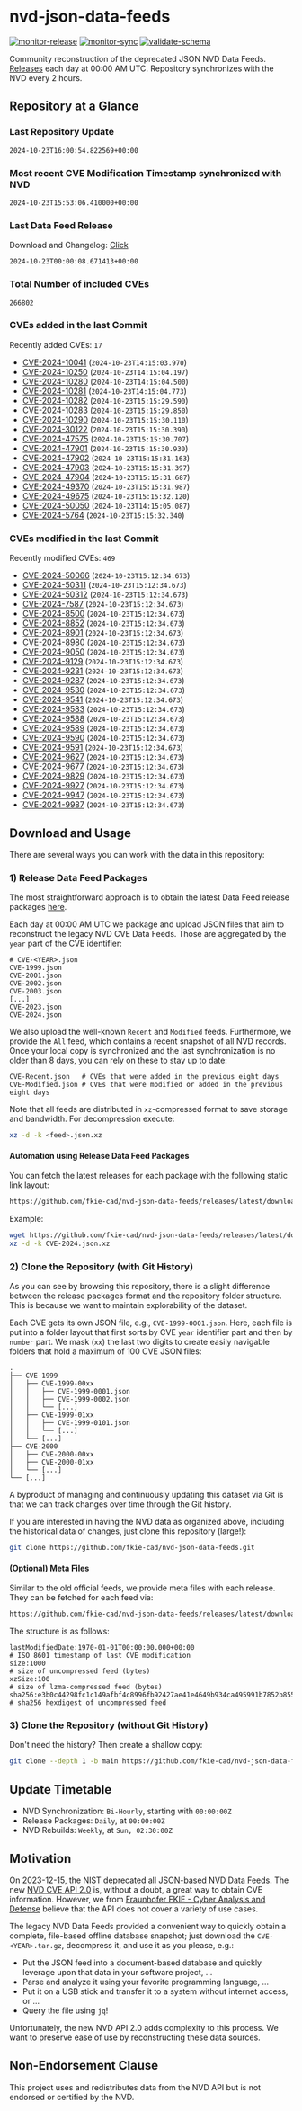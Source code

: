 # nvd-json-data-feeds

[![monitor-release](https://github.com/fkie-cad/nvd-json-data-feeds/actions/workflows/monitor_release.yml/badge.svg)](https://github.com/fkie-cad/nvd-json-data-feeds/actions/workflows/monitor_release.yml)
[![monitor-sync](https://github.com/fkie-cad/nvd-json-data-feeds/actions/workflows/monitor_sync.yml/badge.svg)](https://github.com/fkie-cad/nvd-json-data-feeds/actions/workflows/monitor_sync.yml)
[![validate-schema](https://github.com/fkie-cad/nvd-json-data-feeds/actions/workflows/validate_schema.yml/badge.svg)](https://github.com/fkie-cad/nvd-json-data-feeds/actions/workflows/validate_schema.yml)

Community reconstruction of the deprecated JSON NVD Data Feeds.
[Releases](https://github.com/fkie-cad/nvd-json-data-feeds/releases/latest) each day at 00:00 AM UTC.
Repository synchronizes with the NVD every 2 hours.

## Repository at a Glance

### Last Repository Update

```plain
2024-10-23T16:00:54.822569+00:00
```

### Most recent CVE Modification Timestamp synchronized with NVD

```plain
2024-10-23T15:53:06.410000+00:00
```

### Last Data Feed Release

Download and Changelog: [Click](https://github.com/fkie-cad/nvd-json-data-feeds/releases/latest)

```plain
2024-10-23T00:00:08.671413+00:00
```

### Total Number of included CVEs

```plain
266802
```

### CVEs added in the last Commit

Recently added CVEs: `17`

- [CVE-2024-10041](CVE-2024/CVE-2024-100xx/CVE-2024-10041.json) (`2024-10-23T14:15:03.970`)
- [CVE-2024-10250](CVE-2024/CVE-2024-102xx/CVE-2024-10250.json) (`2024-10-23T14:15:04.197`)
- [CVE-2024-10280](CVE-2024/CVE-2024-102xx/CVE-2024-10280.json) (`2024-10-23T14:15:04.500`)
- [CVE-2024-10281](CVE-2024/CVE-2024-102xx/CVE-2024-10281.json) (`2024-10-23T14:15:04.773`)
- [CVE-2024-10282](CVE-2024/CVE-2024-102xx/CVE-2024-10282.json) (`2024-10-23T15:15:29.590`)
- [CVE-2024-10283](CVE-2024/CVE-2024-102xx/CVE-2024-10283.json) (`2024-10-23T15:15:29.850`)
- [CVE-2024-10290](CVE-2024/CVE-2024-102xx/CVE-2024-10290.json) (`2024-10-23T15:15:30.110`)
- [CVE-2024-30122](CVE-2024/CVE-2024-301xx/CVE-2024-30122.json) (`2024-10-23T15:15:30.390`)
- [CVE-2024-47575](CVE-2024/CVE-2024-475xx/CVE-2024-47575.json) (`2024-10-23T15:15:30.707`)
- [CVE-2024-47901](CVE-2024/CVE-2024-479xx/CVE-2024-47901.json) (`2024-10-23T15:15:30.930`)
- [CVE-2024-47902](CVE-2024/CVE-2024-479xx/CVE-2024-47902.json) (`2024-10-23T15:15:31.163`)
- [CVE-2024-47903](CVE-2024/CVE-2024-479xx/CVE-2024-47903.json) (`2024-10-23T15:15:31.397`)
- [CVE-2024-47904](CVE-2024/CVE-2024-479xx/CVE-2024-47904.json) (`2024-10-23T15:15:31.687`)
- [CVE-2024-49370](CVE-2024/CVE-2024-493xx/CVE-2024-49370.json) (`2024-10-23T15:15:31.987`)
- [CVE-2024-49675](CVE-2024/CVE-2024-496xx/CVE-2024-49675.json) (`2024-10-23T15:15:32.120`)
- [CVE-2024-50050](CVE-2024/CVE-2024-500xx/CVE-2024-50050.json) (`2024-10-23T14:15:05.087`)
- [CVE-2024-5764](CVE-2024/CVE-2024-57xx/CVE-2024-5764.json) (`2024-10-23T15:15:32.340`)


### CVEs modified in the last Commit

Recently modified CVEs: `469`

- [CVE-2024-50066](CVE-2024/CVE-2024-500xx/CVE-2024-50066.json) (`2024-10-23T15:12:34.673`)
- [CVE-2024-50311](CVE-2024/CVE-2024-503xx/CVE-2024-50311.json) (`2024-10-23T15:12:34.673`)
- [CVE-2024-50312](CVE-2024/CVE-2024-503xx/CVE-2024-50312.json) (`2024-10-23T15:12:34.673`)
- [CVE-2024-7587](CVE-2024/CVE-2024-75xx/CVE-2024-7587.json) (`2024-10-23T15:12:34.673`)
- [CVE-2024-8500](CVE-2024/CVE-2024-85xx/CVE-2024-8500.json) (`2024-10-23T15:12:34.673`)
- [CVE-2024-8852](CVE-2024/CVE-2024-88xx/CVE-2024-8852.json) (`2024-10-23T15:12:34.673`)
- [CVE-2024-8901](CVE-2024/CVE-2024-89xx/CVE-2024-8901.json) (`2024-10-23T15:12:34.673`)
- [CVE-2024-8980](CVE-2024/CVE-2024-89xx/CVE-2024-8980.json) (`2024-10-23T15:12:34.673`)
- [CVE-2024-9050](CVE-2024/CVE-2024-90xx/CVE-2024-9050.json) (`2024-10-23T15:12:34.673`)
- [CVE-2024-9129](CVE-2024/CVE-2024-91xx/CVE-2024-9129.json) (`2024-10-23T15:12:34.673`)
- [CVE-2024-9231](CVE-2024/CVE-2024-92xx/CVE-2024-9231.json) (`2024-10-23T15:12:34.673`)
- [CVE-2024-9287](CVE-2024/CVE-2024-92xx/CVE-2024-9287.json) (`2024-10-23T15:12:34.673`)
- [CVE-2024-9530](CVE-2024/CVE-2024-95xx/CVE-2024-9530.json) (`2024-10-23T15:12:34.673`)
- [CVE-2024-9541](CVE-2024/CVE-2024-95xx/CVE-2024-9541.json) (`2024-10-23T15:12:34.673`)
- [CVE-2024-9583](CVE-2024/CVE-2024-95xx/CVE-2024-9583.json) (`2024-10-23T15:12:34.673`)
- [CVE-2024-9588](CVE-2024/CVE-2024-95xx/CVE-2024-9588.json) (`2024-10-23T15:12:34.673`)
- [CVE-2024-9589](CVE-2024/CVE-2024-95xx/CVE-2024-9589.json) (`2024-10-23T15:12:34.673`)
- [CVE-2024-9590](CVE-2024/CVE-2024-95xx/CVE-2024-9590.json) (`2024-10-23T15:12:34.673`)
- [CVE-2024-9591](CVE-2024/CVE-2024-95xx/CVE-2024-9591.json) (`2024-10-23T15:12:34.673`)
- [CVE-2024-9627](CVE-2024/CVE-2024-96xx/CVE-2024-9627.json) (`2024-10-23T15:12:34.673`)
- [CVE-2024-9677](CVE-2024/CVE-2024-96xx/CVE-2024-9677.json) (`2024-10-23T15:12:34.673`)
- [CVE-2024-9829](CVE-2024/CVE-2024-98xx/CVE-2024-9829.json) (`2024-10-23T15:12:34.673`)
- [CVE-2024-9927](CVE-2024/CVE-2024-99xx/CVE-2024-9927.json) (`2024-10-23T15:12:34.673`)
- [CVE-2024-9947](CVE-2024/CVE-2024-99xx/CVE-2024-9947.json) (`2024-10-23T15:12:34.673`)
- [CVE-2024-9987](CVE-2024/CVE-2024-99xx/CVE-2024-9987.json) (`2024-10-23T15:12:34.673`)


## Download and Usage

There are several ways you can work with the data in this repository:

### 1) Release Data Feed Packages

The most straightforward approach is to obtain the latest Data Feed release packages [here](https://github.com/fkie-cad/nvd-json-data-feeds/releases/latest).

Each day at 00:00 AM UTC we package and upload JSON files that aim to reconstruct the legacy NVD CVE Data Feeds.
Those are aggregated by the `year` part of the CVE identifier:

```
# CVE-<YEAR>.json
CVE-1999.json
CVE-2001.json
CVE-2002.json
CVE-2003.json
[...]
CVE-2023.json
CVE-2024.json
```

We also upload the well-known `Recent` and `Modified` feeds.
Furthermore, we provide the `All` feed, which contains a recent snapshot of all NVD records.
Once your local copy is synchronized and the last synchronization is no older than 8 days, you can rely on these to stay up to date:

```plain
CVE-Recent.json   # CVEs that were added in the previous eight days
CVE-Modified.json # CVEs that were modified or added in the previous eight days
```

Note that all feeds are distributed in `xz`-compressed format to save storage and bandwidth.
For decompression execute:

```sh
xz -d -k <feed>.json.xz
```

#### Automation using Release Data Feed Packages

You can fetch the latest releases for each package with the following static link layout:

```sh
https://github.com/fkie-cad/nvd-json-data-feeds/releases/latest/download/CVE-<YEAR>.json.xz
```

Example:

```sh
wget https://github.com/fkie-cad/nvd-json-data-feeds/releases/latest/download/CVE-2024.json.xz
xz -d -k CVE-2024.json.xz
```

### 2) Clone the Repository (with Git History)

As you can see by browsing this repository, there is a slight difference between the release packages format and the repository folder structure.
This is because we want to maintain explorability of the dataset.

Each CVE gets its own JSON file, e.g., `CVE-1999-0001.json`.
Here, each file is put into a folder layout that first sorts by CVE `year` identifier part and then by `number` part.
We mask (`xx`) the last two digits to create easily navigable folders that hold a maximum of 100 CVE JSON files:

```plain
.
├── CVE-1999
│   ├── CVE-1999-00xx
│   │   ├── CVE-1999-0001.json
│   │   ├── CVE-1999-0002.json
│   │   └── [...]
│   ├── CVE-1999-01xx
│   │   ├── CVE-1999-0101.json
│   │   └── [...]
│   └── [...]
├── CVE-2000
│   ├── CVE-2000-00xx
│   ├── CVE-2000-01xx
│   └── [...]
└── [...]
```

A byproduct of managing and continuously updating this dataset via Git is that we can track changes over time through the Git history.

If you are interested in having the NVD data as organized above, including the historical data of changes, just clone this repository (large!):

```sh
git clone https://github.com/fkie-cad/nvd-json-data-feeds.git
```

#### (Optional) Meta Files

Similar to the old official feeds, we provide meta files with each release. They can be fetched for each feed via:

```sh
https://github.com/fkie-cad/nvd-json-data-feeds/releases/latest/download/CVE-<YEAR>.meta
```

The structure is as follows:

```plain
lastModifiedDate:1970-01-01T00:00:00.000+00:00                          # ISO 8601 timestamp of last CVE modification
size:1000                                                               # size of uncompressed feed (bytes)
xzSize:100                                                              # size of lzma-compressed feed (bytes)
sha256:e3b0c44298fc1c149afbf4c8996fb92427ae41e4649b934ca495991b7852b855 # sha256 hexdigest of uncompressed feed
```

### 3) Clone the Repository (without Git History)

Don't need the history? Then create a shallow copy:

```sh
git clone --depth 1 -b main https://github.com/fkie-cad/nvd-json-data-feeds.git
```


## Update Timetable

* NVD Synchronization: `Bi-Hourly`, starting with `00:00:00Z`
* Release Packages: `Daily`, at `00:00:00Z`
* NVD Rebuilds: `Weekly`, at `Sun, 02:30:00Z`


## Motivation

On 2023-12-15, the NIST deprecated all [JSON-based NVD Data Feeds](https://nvd.nist.gov/vuln/data-feeds#divRetirementBanner-1).
The new [NVD CVE API 2.0](https://nvd.nist.gov/developers/vulnerabilities) is, without a doubt, a great way to obtain CVE information.
However, we from [Fraunhofer FKIE - Cyber Analysis and Defense](https://www.fkie.fraunhofer.de/en/departments/cad.html) believe that the API does not cover a variety of use cases.

The legacy NVD Data Feeds provided a convenient way to quickly obtain a complete, file-based offline database snapshot; just download the `CVE-<YEAR>.tar.gz`, decompress it, and use it as you please, e.g.:

- Put the JSON feed into a document-based database and quickly leverage upon that data in your software project, ...
- Parse and analyze it using your favorite programming language, ...
- Put it on a USB stick and transfer it to a system without internet access, or ...
- Query the file using `jq`!

Unfortunately, the new NVD API 2.0 adds complexity to this process.
We want to preserve ease of use by reconstructing these data sources.

## Non-Endorsement Clause

This project uses and redistributes data from the NVD API but is not endorsed or certified by the NVD.